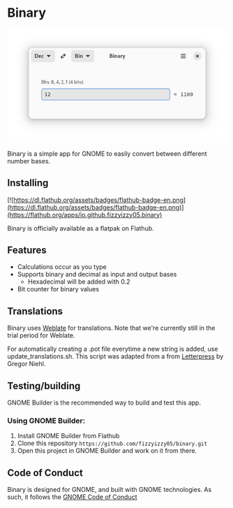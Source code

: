 # Binary

![Image of Binary](img/binary-screenshot.png)

Binary is a simple app for GNOME to easily convert between different number bases. 
## Installing
[![https://dl.flathub.org/assets/badges/flathub-badge-en.png](https://dl.flathub.org/assets/badges/flathub-badge-en.png)](https://flathub.org/apps/io.github.fizzyizzy05.binary)

Binary is officially available as a flatpak on Flathub. 

## Features
- Calculations occur as you type
- Supports binary and decimal as input and output bases
    - Hexadecimal will be added with 0.2
- Bit counter for binary values

## Translations
Binary uses [Weblate](https://hosted.weblate.org/projects/binary/binary-app/) for translations. Note that we're currently still in the trial period for Weblate.

For automatically creating a .pot file everytime a new string is added, use update_translations.sh. This script was adapted from a from [Letterpress](https://gitlab.gnome.org/World/Letterpress/-/tree/main) by Gregor Niehl.
  
## Testing/building
GNOME Builder is the recommended way to build and test this app.
### Using GNOME Builder:
1. Install GNOME Builder from Flathub
2. Clone this repository
```https://github.com/fizzyizzy05/binary.git```
3. Open this project in GNOME Builder and work on it from there.

## Code of Conduct
Binary is designed for GNOME, and built with GNOME technologies. As such, it follows the [GNOME Code of Conduct](https://wiki.gnome.org/Foundation/CodeOfConduct)
